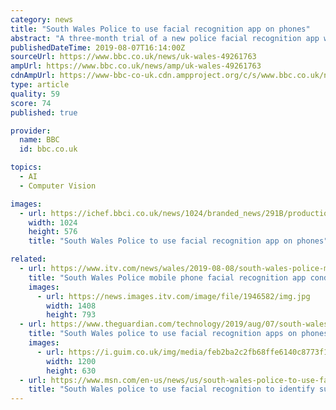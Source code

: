 ```yaml
---
category: news
title: "South Wales Police to use facial recognition app on phones"
abstract: "A three-month trial of a new police facial recognition app which prompted a legal challenge will get under way this month. South Wales Police has said it will give 50 officers the app. The force's use of facial recognition technology prompted a legal ..."
publishedDateTime: 2019-08-07T16:14:00Z
sourceUrl: https://www.bbc.co.uk/news/uk-wales-49261763
ampUrl: https://www.bbc.co.uk/news/amp/uk-wales-49261763
cdnAmpUrl: https://www-bbc-co-uk.cdn.ampproject.org/c/s/www.bbc.co.uk/news/amp/uk-wales-49261763
type: article
quality: 59
score: 74
published: true

provider:
  name: BBC
  id: bbc.co.uk

topics:
  - AI
  - Computer Vision

images:
  - url: https://ichef.bbci.co.uk/news/1024/branded_news/291B/production/_107032501_afrcolmanswpolicewsvan.jpg
    width: 1024
    height: 576
    title: "South Wales Police to use facial recognition app on phones"

related:
  - url: https://www.itv.com/news/wales/2019-08-08/south-wales-police-mobile-phone-facial-recognition-app-condemned/
    title: "South Wales Police mobile phone facial recognition app condemned"
    images:
      - url: https://news.images.itv.com/image/file/1946582/img.jpg
        width: 1408
        height: 793
  - url: https://www.theguardian.com/technology/2019/aug/07/south-wales-police-to-use-facial-recognition-to-identify-suspects
    title: "South Wales police to use facial recognition apps on phones"
    images:
      - url: https://i.guim.co.uk/img/media/feb2ba2c2fb68ffe6140c8773f1754fca8bd922d/0_0_6708_4025/master/6708.jpg?width=1200&height=630&quality=85&auto=format&fit=crop&overlay-align=bottom%2Cleft&overlay-width=100p&overlay-base64=L2ltZy9zdGF0aWMvb3ZlcmxheXMvdGctZGVmYXVsdC5wbmc&enable=upscale&s=fdcdeb3a574beb9ec4e760dc8e4f23ef
        width: 1200
        height: 630
  - url: https://www.msn.com/en-us/news/us/south-wales-police-to-use-facial-recognition-to-identify-suspects/ar-AAFu83j
    title: "South Wales police to use facial recognition to identify suspects"
---
```

